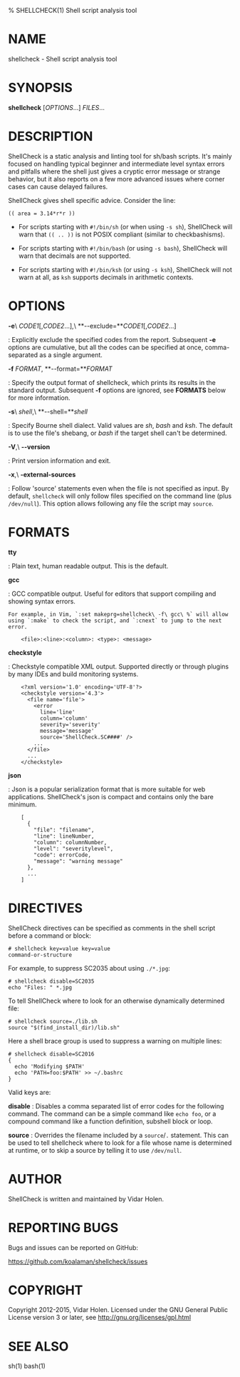 % SHELLCHECK(1) Shell script analysis tool

# NAME

shellcheck - Shell script analysis tool

# SYNOPSIS

**shellcheck** [*OPTIONS*...] *FILES*...

# DESCRIPTION

ShellCheck is a static analysis and linting tool for sh/bash scripts. It's
mainly focused on handling typical beginner and intermediate level syntax
errors and pitfalls where the shell just gives a cryptic error message or
strange behavior, but it also reports on a few more advanced issues where
corner cases can cause delayed failures.

ShellCheck gives shell specific advice. Consider the line:

    (( area = 3.14*r*r ))

+ For scripts starting with `#!/bin/sh` (or when using `-s sh`), ShellCheck
will warn that `(( .. ))` is not POSIX compliant (similar to checkbashisms).

+ For scripts starting with `#!/bin/bash` (or using `-s bash`), ShellCheck
will warn that decimals are not supported.

+ For scripts starting with `#!/bin/ksh` (or using `-s ksh`), ShellCheck will
not warn at all, as `ksh` supports decimals in arithmetic contexts.


# OPTIONS

**-e**\ *CODE1*[,*CODE2*...],\ **--exclude=***CODE1*[,*CODE2*...]

:   Explicitly exclude the specified codes from the report. Subsequent **-e**
    options are cumulative, but all the codes can be specified at once,
    comma-separated as a single argument.

**-f** *FORMAT*, **--format=***FORMAT*

:   Specify the output format of shellcheck, which prints its results in the
    standard output. Subsequent **-f** options are ignored, see **FORMATS**
    below for more information.

**-s**\ *shell*,\ **--shell=***shell*

:   Specify Bourne shell dialect. Valid values are *sh*, *bash* and *ksh*.
    The default is to use the file's shebang, or *bash* if the target shell
    can't be determined.

**-V**,\ **--version**

:   Print version information and exit.

**-x**,\ **-external-sources**

:   Follow 'source' statements even when the file is not specified as input.
    By default, `shellcheck` will only follow files specified on the command
    line (plus `/dev/null`). This option allows following any file the script
    may `source`.

# FORMATS

**tty**

:   Plain text, human readable output. This is the default.

**gcc**

:   GCC compatible output. Useful for editors that support compiling and
    showing syntax errors.

    For example, in Vim, `:set makeprg=shellcheck\ -f\ gcc\ %` will allow
    using `:make` to check the script, and `:cnext` to jump to the next error.

        <file>:<line>:<column>: <type>: <message>

**checkstyle**

:   Checkstyle compatible XML output. Supported directly or through plugins
    by many IDEs and build monitoring systems.

        <?xml version='1.0' encoding='UTF-8'?>
        <checkstyle version='4.3'>
          <file name='file'>
            <error
              line='line'
              column='column'
              severity='severity'
              message='message'
              source='ShellCheck.SC####' />
            ...
          </file>
          ...
        </checkstyle>

**json**

:   Json is a popular serialization format that is more suitable for web
    applications. ShellCheck's json is compact and contains only the bare
    minimum.

        [
          {
            "file": "filename",
            "line": lineNumber,
            "column": columnNumber,
            "level": "severitylevel",
            "code": errorCode,
            "message": "warning message"
          },
          ...
        ]

# DIRECTIVES
ShellCheck directives can be specified as comments in the shell script
before a command or block:

    # shellcheck key=value key=value
    command-or-structure

For example, to suppress SC2035 about using `./*.jpg`:

    # shellcheck disable=SC2035
    echo "Files: " *.jpg

To tell ShellCheck where to look for an otherwise dynamically determined file:

    # shellcheck source=./lib.sh
    source "$(find_install_dir)/lib.sh"

Here a shell brace group is used to suppress a warning on multiple lines:

    # shellcheck disable=SC2016
    {
      echo 'Modifying $PATH'
      echo 'PATH=foo:$PATH' >> ~/.bashrc
    }

Valid keys are:

**disable**
:   Disables a comma separated list of error codes for the following command.
    The command can be a simple command like `echo foo`, or a compound command
    like a function definition, subshell block or loop.

**source**
:   Overrides the filename included by a `source`/`.` statement. This can be
    used to tell shellcheck where to look for a file whose name is determined
    at runtime, or to skip a source by telling it to use `/dev/null`.


# AUTHOR
ShellCheck is written and maintained by Vidar Holen.

# REPORTING BUGS
Bugs and issues can be reported on GitHub:

https://github.com/koalaman/shellcheck/issues

# COPYRIGHT
Copyright 2012-2015, Vidar Holen.
Licensed under the GNU General Public License version 3 or later,
see http://gnu.org/licenses/gpl.html


# SEE ALSO

sh(1) bash(1)
